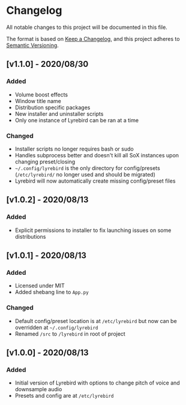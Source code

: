 # Changelog
All notable changes to this project will be documented in this file.

The format is based on [Keep a Changelog](https://keepachangelog.com/en/1.0.0/),
and this project adheres to [Semantic Versioning](https://semver.org/spec/v2.0.0.html).

## [v1.1.0] - 2020/08/30

### Added

- Volume boost effects
- Window title name
- Distribution specific packages
- New installer and uninstaller scripts
- Only one instance of Lyrebird can be ran at a time

### Changed

- Installer scripts no longer requires bash or sudo
- Handles subprocess better and doesn't kill all SoX instances upon changing preset/closing
- `~/.config/lyrebird` is the only directory for config/presets (`/etc/lyrebird/` no longer used and should be migrated)
- Lyrebird will now automatically create missing config/preset files

## [v1.0.2] - 2020/08/13

### Added

- Explicit permissions to installer to fix launching issues on some distributions

## [v1.0.1] - 2020/08/13

### Added

- Licensed under MIT
- Added shebang line to `App.py`

### Changed

- Default config/preset location is at `/etc/lyrebird` but now can be overridden at `~/.config/lyrebird`
- Renamed `/src` to `/lyrebird` in root of project

## [v1.0.0] - 2020/08/13

### Added

- Initial version of Lyrebird with options to change pitch of voice and downsample audio
- Presets and config are at `/etc/lyrebird`